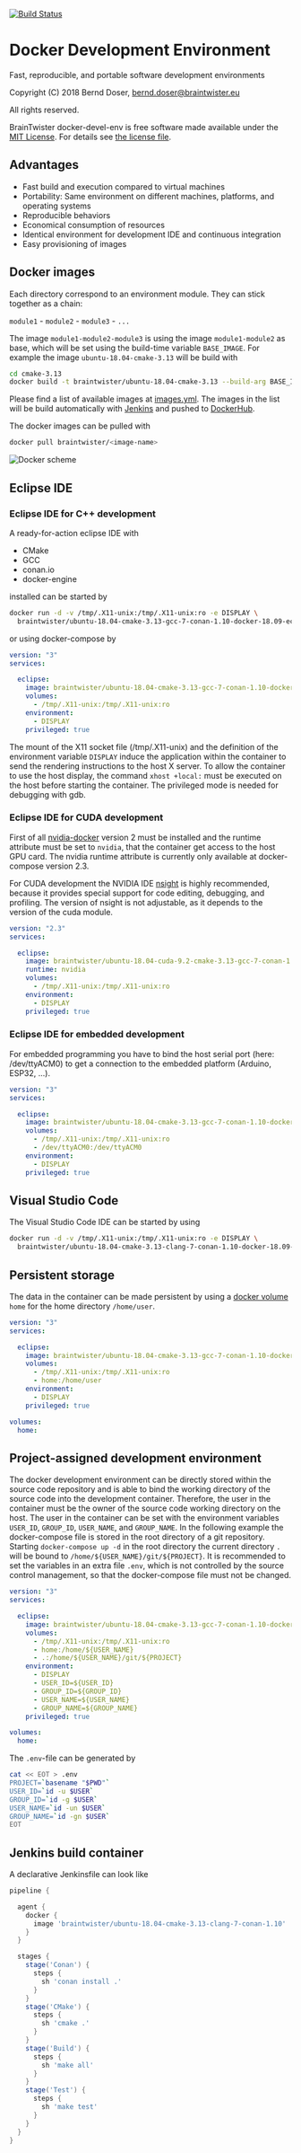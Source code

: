 [![Build Status](https://jenkins.braintwister.eu/buildStatus/icon?job=BrainTwister/docker-devel-env/master)](https://jenkins.braintwister.eu/job/BrainTwister/job/docker-devel-env/job/master/)

# Docker Development Environment

Fast, reproducible, and portable software development environments

Copyright (C) 2018 Bernd Doser, <bernd.doser@braintwister.eu>

All rights reserved.

BrainTwister docker-devel-env is free software made available under the [MIT License](http://opensource.org/licenses/MIT).
For details see [the license file](LICENSE).


## Advantages

 * Fast build and execution compared to virtual machines
 * Portability: Same environment on different machines, platforms, and operating systems
 * Reproducible behaviors
 * Economical consumption of resources
 * Identical environment for development IDE and continuous integration
 * Easy provisioning of images 


## Docker images

Each directory correspond to an environment module. They can stick together as
a chain:

`module1` - `module2` - `module3` - `...`

The image `module1-module2-module3` is using the image `module1-module2` as
base, which will be set using the build-time variable `BASE_IMAGE`. For
example the image `ubuntu-18.04-cmake-3.13` will be build with

```bash
cd cmake-3.13
docker build -t braintwister/ubuntu-18.04-cmake-3.13 --build-arg BASE_IMAGE=braintwister/ubuntu-18.04 .
```

Please find a list of available images at [images.yml](images.yml).
The images in the list will be build automatically with
[Jenkins](https://jenkins.braintwister.eu/job/BrainTwister/job/docker-devel-env/)
and pushed to [DockerHub](https://hub.docker.com/u/braintwister/dashboard/).

The docker images can be pulled with

```bash
docker pull braintwister/<image-name>
```

![Docker scheme](https://braintwister.eu/images/docker-devel-env.jpg?)

## Eclipse IDE
### Eclipse IDE for C++ development

A ready-for-action eclipse IDE with 

 * CMake
 * GCC
 * conan.io
 * docker-engine

installed can be started by

```bash
docker run -d -v /tmp/.X11-unix:/tmp/.X11-unix:ro -e DISPLAY \
  braintwister/ubuntu-18.04-cmake-3.13-gcc-7-conan-1.10-docker-18.09-eclipse-cpp-2018-09
```

or using docker-compose by

```yaml
version: "3"
services:

  eclipse:
    image: braintwister/ubuntu-18.04-cmake-3.13-gcc-7-conan-1.10-docker-18.09-eclipse-cpp-2018-09
    volumes:
      - /tmp/.X11-unix:/tmp/.X11-unix:ro
    environment:
      - DISPLAY
    privileged: true
```

The mount of the X11 socket file (/tmp/.X11-unix) and the definition of the
environment variable `DISPLAY` induce the application within the container to
send the rendering instructions to the host X server. To allow the container to
use the host display, the command `xhost +local:` must be executed on the host
before starting the container. The privileged mode is needed for debugging with
gdb.


### Eclipse IDE for CUDA development

First of all [nvidia-docker](https://github.com/NVIDIA/nvidia-docker) version 2
must be installed and the runtime attribute must be set to `nvidia`, that the
container get access to the host GPU card. The nvidia runtime attribute is
currently only available at docker-compose version 2.3.

For CUDA development the NVIDIA IDE
[nsight](https://developer.nvidia.com/nsight-eclipse-edition) is highly
recommended, because it provides special support for code editing, debugging,
and profiling. The version of nsight is not adjustable, as it depends to the
version of the cuda module.

```yaml
version: "2.3"
services:

  eclipse:
    image: braintwister/ubuntu-18.04-cuda-9.2-cmake-3.13-gcc-7-conan-1.10-nsight
    runtime: nvidia
    volumes:
      - /tmp/.X11-unix:/tmp/.X11-unix:ro
    environment:
      - DISPLAY
    privileged: true
```


### Eclipse IDE for embedded development

For embedded programming you have to bind the host serial port (here:
/dev/ttyACM0) to get a connection to the embedded platform (Arduino, ESP32,
...).

```yaml
version: "3"
services:

  eclipse:
    image: braintwister/ubuntu-18.04-cmake-3.13-gcc-7-conan-1.10-docker-18.09-eclipse-cpp-2018-09
    volumes:
      - /tmp/.X11-unix:/tmp/.X11-unix:ro
      - /dev/ttyACM0:/dev/ttyACM0
    environment:
      - DISPLAY
    privileged: true
```

## Visual Studio Code

The Visual Studio Code IDE can be started by using

```bash
docker run -d -v /tmp/.X11-unix:/tmp/.X11-unix:ro -e DISPLAY \
  braintwister/ubuntu-18.04-cmake-3.13-clang-7-conan-1.10-docker-18.09-vscode-1.29
```


## Persistent storage

The data in the container can be made persistent by using a [docker
volume](https://docs.docker.com/storage/volumes/) `home` for the home directory
`/home/user`.

```yaml
version: "3"
services:

  eclipse:
    image: braintwister/ubuntu-18.04-cmake-3.13-gcc-7-conan-1.10-docker-18.09-eclipse-cpp-2018-09
    volumes:
      - /tmp/.X11-unix:/tmp/.X11-unix:ro 
      - home:/home/user
    environment:
      - DISPLAY
    privileged: true

volumes:
  home:
```


## Project-assigned development environment

The docker development environment can be directly stored within the source
code repository and is able to bind the working directory of the source code
into the development container. Therefore, the user in the container must be
the owner of the source code working directory on the host.  The user in the
container can be set with the environment variables `USER_ID`, `GROUP_ID`,
`USER_NAME`, and `GROUP_NAME`. In the following example the docker-compose file
is stored in the root directory of a git repository. Starting `docker-compose
up -d` in the root directory the current directory `.` will be bound to
`/home/${USER_NAME}/git/${PROJECT}`. It is recommended to set the variables in
an extra file `.env`, which is not controlled by the source control management,
so that the docker-compose file must not be changed.

```yaml
version: "3"
services:

  eclipse:
    image: braintwister/ubuntu-18.04-cmake-3.13-gcc-7-conan-1.10-docker-18.09-eclipse-cpp-2018-09
    volumes:
      - /tmp/.X11-unix:/tmp/.X11-unix:ro 
      - home:/home/${USER_NAME}
      - .:/home/${USER_NAME}/git/${PROJECT}
    environment:
      - DISPLAY
      - USER_ID=${USER_ID}
      - GROUP_ID=${GROUP_ID}
      - USER_NAME=${USER_NAME}
      - GROUP_NAME=${GROUP_NAME}
    privileged: true

volumes:
  home:
```

The `.env`-file can be generated by

```bash
cat << EOT > .env 
PROJECT=`basename "$PWD"`
USER_ID=`id -u $USER`
GROUP_ID=`id -g $USER`
USER_NAME=`id -un $USER`
GROUP_NAME=`id -gn $USER`
EOT
```


## Jenkins build container

A declarative Jenkinsfile can look like

```groovy
pipeline {

  agent {
    docker {
      image 'braintwister/ubuntu-18.04-cmake-3.13-clang-7-conan-1.10'
    }
  }

  stages {
    stage('Conan') {
      steps {
        sh 'conan install .'
      }
    }
    stage('CMake') {
      steps {
        sh 'cmake .'
      }
    }
    stage('Build') {
      steps {
        sh 'make all'
      }
    }
    stage('Test') {
      steps {
        sh 'make test'
      }
    }
  }
}
```
